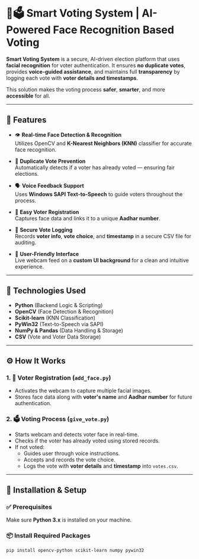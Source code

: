 # 🧠🗳️ Smart Voting System | AI-Powered Face Recognition Based Voting

**Smart Voting System** is a secure, AI-driven election platform that uses **facial recognition** for voter authentication. It ensures **no duplicate votes**, provides **voice-guided assistance**, and maintains full **transparency** by logging each vote with **voter details and timestamps**.

This solution makes the voting process **safer**, **smarter**, and more **accessible** for all.

---

## 🌟 Features

- 👁️ **Real-time Face Detection & Recognition**  
  Utilizes OpenCV and **K-Nearest Neighbors (KNN)** classifier for accurate face recognition.

- 🔐 **Duplicate Vote Prevention**  
  Automatically detects if a voter has already voted — ensuring fair elections.

- 🗣️ **Voice Feedback Support**  
  Uses **Windows SAPI Text-to-Speech** to guide voters throughout the process.

- 📝 **Easy Voter Registration**  
  Captures face data and links it to a unique **Aadhar number**.

- 🧾 **Secure Vote Logging**  
  Records **voter info**, **vote choice**, and **timestamp** in a secure CSV file for auditing.

- 🎥 **User-Friendly Interface**  
  Live webcam feed on a **custom UI background** for a clean and intuitive experience.

---

## 🧠 Technologies Used

- **Python** (Backend Logic & Scripting)  
- **OpenCV** (Face Detection & Recognition)  
- **Scikit-learn** (KNN Classification)  
- **PyWin32** (Text-to-Speech via SAPI)  
- **NumPy & Pandas** (Data Handling & Storage)  
- **CSV** (Vote and Voter Data Storage)

---

## ⚙️ How It Works

### 1. 🧍 Voter Registration (`add_face.py`)
- Activates the webcam to capture multiple facial images.
- Stores face data along with **voter's name** and **Aadhar number** for future authentication.

### 2. 🗳️ Voting Process (`give_vote.py`)
- Starts webcam and detects voter face in real-time.
- Checks if the voter has already voted using stored records.
- If not voted:
  - Guides user through voice instructions.
  - Accepts and records the vote choice.
  - Logs the vote with **voter details** and **timestamp** into `votes.csv`.

---

## 🚀 Installation & Setup

### ✅ Prerequisites
Make sure **Python 3.x** is installed on your machine.

### 📦 Install Required Packages

```bash
pip install opencv-python scikit-learn numpy pywin32
